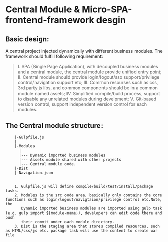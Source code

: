 Central Module & Micro-SPA-frontend-framework desgin
===================================

Basic design:
-----------------------------------

A central project injected dynamically with different business modules. The framework should fulfill following requirement:

> I.   SPA (Single Page Application), with decoupled business modules and a central module, the central module provide unified entry point; 
> II.  Central module should provide login/logout/sso support/privilege control/navigation support etc;
> III. Common resourses such as css, 3rd party js libs, and common components should be in a common module named assets;
> IV.  Simplified compile/build process, support to disable any unrelated modules during develpment; 
> V.   Git-based version control, support independent version control for each modules.


The Central module structure:
-----------------------------------

		|-Gulpfile.js
		|
		|-Modules
		  |
		  |--- Dynamic imported business modules
		  |--- Assets module shared with other projects
		  |--- Central module code.
		|-Dist
		|-Navigation.json 


		1. Gulpfile.js will define compile/build/test/install/package tasks.
		2. Modules is the src code area, basically only contains the core functions such as login/logout/navigtaion/privilege control etc.Note, the
		   Dynamic imported business modules are imported using gulp task (e.g. gulp import ${module-name}), developers can edit code there and push
		   their commit under each module directory. 
		3. Dist is the staging area that stores compiled resources, such as HTML/css/js etc. package task will use the content to create war file 

